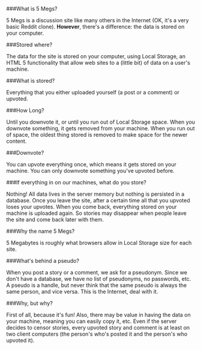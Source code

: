 ###What is 5 Megs?

5 Megs is a discussion site like many others in the Internet (OK, it's a very basic Reddit clone). <strong>However</strong>, there's a difference: the data is stored on your computer.

###Stored where?

The data for the site is stored on your computer, using Local Storage, an HTML 5 functionality that allow web sites to a (little bit) of data on a user's machine.

###What is stored?

Everything that you either uploaded yourself (a post or a comment) or upvoted.

###How Long?

Until you downvote it, or until you run out of Local Storage space. When you downvote something, it gets removed from your machine. When you run out of space, the oldest thing stored is removed to make space for the newer content.

###Downvote?

You can upvote everything once, which means it gets stored on your machine. You can only downvote something you've upvoted before.

###If everything in on our machines, what do you store?

Nothing! All data lives in the server memory but nothing is persisted in a database. Once you leave the site, after a certain time all that you upvoted loses your upvotes. When you come back, everything stored on your machine is uploaded again. So stories may disappear when people leave the site and come back later with them.

###Why the name 5 Megs?

5 Megabytes is roughly what browsers allow in Local Storage size for each site.

###What's behind a pseudo?

When you post a story or a comment, we ask for a pseudonym. Since we don't have a database, we have no list of pseudonyms, no passwords, etc. A pseudo is a handle, but never think that the same pseudo is always the same person, and vice versa. This is the Internet, deal with it.

###Why, but why?

First of all, because it's fun! Also, there may be value in having the data on your machine, meaning you can easily copy it, etc. Even if the server decides to censor stories, every upvoted story and comment is at least on two client computers (the person's who's posted it and the person's who upvoted it).
